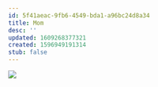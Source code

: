 ```yaml
---
id: 5f41aeac-9fb6-4549-bda1-a96bc24d8a34
title: Mom
desc: ''
updated: 1609268377321
created: 1596949191314
stub: false
---
```

![](/assets/images/comics/Paper.Comics.1.png)
